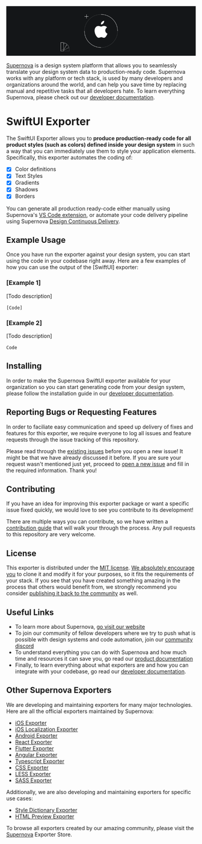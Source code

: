 <img src="./readme-icon.png" alt="Supernova Logo" style="max-width:100%;">


[Supernova](https://supernova.io) is a design system platform that allows you to seamlessly translate your design system data to production-ready code. Supernova works with any platform or tech stack, is used by many developers and organizations around the world, and can help you save time by replacing manual and repetitive tasks that all developers hate. To learn everything Supernova, please check out our [developer documentation](https://developers.supernova.io/).


# SwiftUI Exporter


The SwiftUI Exporter allows you to **produce production-ready code for all product styles (such as colors) defined inside your design system** in such a way that you can immediately use them to style your application elements. Specifically, this exporter automates the coding of:

- [x] Color definitions
- [x] Text Styles
- [x] Gradients
- [x] Shadows
- [x] Borders

You can generate all production ready-code either manually using Supernova's [VS Code extension](https://marketplace.visualstudio.com/items?itemName=SupernovaIO.pulsar-vsc-extension), or automate your code delivery pipeline using Supernova [Design Continuous Delivery](https://supernova.io/automated-code-delivery).


## Example Usage

Once you have run the exporter against your design system, you can start using the code in your codebase right away. Here are a few examples of how you can use the output of the [SwiftUI] exporter:

### [Example 1]

[Todo description]

```
[Code]
```


### [Example 2]

[Todo description]

```
Code
```

## Installing

In order to make the Supernova SwiftUI exporter available for your organization so you can start generating code from your design system, please follow the installation guide in our [developer documentation](https://developers.supernova.io/using-exporters/installing-exporters).

## Reporting Bugs or Requesting Features

In order to faciliate easy communication and speed up delivery of fixes and features for this exporter, we require everyone to log all issues and feature requests through the issue tracking of this repository. 

Please read through the [existing issues](../../issues) before you open a new issue! It might be that we have already discussed it before. If you are sure your request wasn't mentioned just yet, proceed to [open a new issue](../../issues) and fill in the required information. Thank you!

## Contributing

If you have an idea for improving this exporter package or want a specific issue fixed quickly, we would love to see you contribute to its development! 

There are multiple ways you can contribute, so we have written a [contribution guide](https://developers.supernova.io/building-exporters/contribution-and-requests) that will walk your through the process. Any pull requests to this repository are very welcome.

## License

This exporter is distributed under the [MIT license](./LICENSE.md). [We absolutely encourage you](https://developers.supernova.io/building-exporters/cloning-exporters) to clone it and modify it for your purposes, so it fits the requirements of your stack. If you see that you have created something amazing in the process that others would benefit from, we strongly recommend you consider [publishing it back to the community](https://developers.supernova.io/building-exporters/sharing-exporters-with-others) as well.

## Useful Links

- To learn more about Supernova, [go visit our website](https://supernova.io)
- To join our community of fellow developers where we try to push what is possible with design systems and code automation, join our [community discord](https://community.supernova.io)
- To understand everything you can do with Supernova and how much time and resources it can save you, go read our [product documentation](https://learn.supernova.io/)
- Finally, to learn everything about what exporters are and how you can integrate with your codebase, go read our [developer documentation](https://developers.supernova.io/).

## Other Supernova Exporters

We are developing and maintaining exporters for many major technologies. Here are all the official exporters maintained by Supernova:

- [iOS Exporter](https://github.com/Supernova-Studio/exporter-ios)
- [iOS Localization Exporter](https://github.com/Supernova-Studio/exporter-ios-localization)
- [Android Exporter](https://github.com/Supernova-Studio/exporter-android)
- [React Exporter](https://github.com/Supernova-Studio/exporter-react)
- [Flutter Exporter](https://github.com/Supernova-Studio/exporter-flutter)
- [Angular Exporter](https://github.com/Supernova-Studio/exporter-angular)
- [Typescript Exporter](https://github.com/Supernova-Studio/exporter-typescript)
- [CSS Exporter](https://github.com/Supernova-Studio/exporter-css)
- [LESS Exporter](https://github.com/Supernova-Studio/exporter-less)
- [SASS Exporter](https://github.com/Supernova-Studio/exporter-sass)


Additionally, we are also developing and maintaining exporters for specific use cases:

- [Style Dictionary Exporter](https://github.com/Supernova-Studio/exporter-style-dictionary)
- [HTML Preview Exporter](https://github.com/Supernova-Studio/exporter-html-preview)

To browse all exporters created by our amazing community, please visit the [Supernova](https://supernova.io) Exporter Store.






